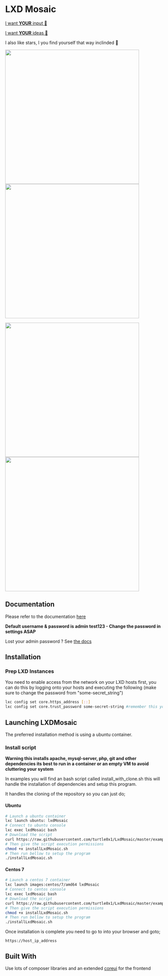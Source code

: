 # LXD Mosaic
<a href="https://github.com/turtle0x1/LxdMosaic/labels/more%20input%20required">I want <b>YOUR</b> input :loudspeaker:</a>

<a href="https://github.com/turtle0x1/LxdMosaic/issues/new?assignees=&labels=&template=feature_request.md&title=">I want <b>YOUR</b> ideas :thought_balloon:</a>

I also like stars, I you find yourself that way inclinded :angel:


<img src="https://i.imgur.com/vnhrSDW.png" width="428"> <img src="https://i.imgur.com/xHSjw3J.png" width="428">

<img src="https://i.imgur.com/YRRWcsj.png" width="428"><img src="https://i.imgur.com/sj5pAYi.png" width="428">

## Documentation

Please refer to the documentation <a href="https://lxdmosaic.readthedocs.io/en/latest/"> here </a>

**Default username & password is admin test123 - Change the password in settings ASAP**

Lost your admin password ? See <a href="https://lxdmosaic.readthedocs.io/en/latest/resetPassword/"> the docs</a>

## Installation

### Prep LXD Instances

You need to enable access from the network on your LXD hosts first, you can do this by logging onto your hosts and executing the following (make sure to change the password from "some-secret_string")

```bash
lxc config set core.https_address [::]
lxc config set core.trust_password some-secret-string #remember this you will be asked later
```

## Launching LXDMosaic

The preferred installation method is using a ubuntu container.

### Install script
**Warning this installs apache, mysql-server, php, git and other
dependencies its best to run in a container or an empty VM to avoid cluttering
your system**

In examples you will find an bash script called install_with_clone.sh this will
handle the installation of dependencies and setup this program.

It handles the cloning of the repository so you can just do;
#### Ubuntu
```bash
# Launch a ubuntu container
lxc launch ubuntu: lxdMosaic
# Connect to ubuntu console
lxc exec lxdMosaic bash
# Download the script
curl https://raw.githubusercontent.com/turtle0x1/LxdMosaic/master/examples/install_with_clone.sh >> installLxdMosaic.sh
# Then give the script execution permissions
chmod +x installLxdMosaic.sh
# Then run bellow to setup the program
./installLxdMosaic.sh
```
#### Centos 7
```bash
# Launch a centos 7 container
lxc launch images:centos/7/amd64 lxdMosaic
# Connect to centos console
lxc exec lxdMosaic bash
# Download the script
curl https://raw.githubusercontent.com/turtle0x1/LxdMosaic/master/examples/install_with_clone_centos7.sh >> installLxdMosaic.sh
# Then give the script execution permissions
chmod +x installLxdMosaic.sh
# Then run bellow to setup the program
./installLxdMosaic.sh
```

Once installation is complete you need to go to into your browser and goto;

`https://host_ip_address`

## Built With

Use lots of composer libraries and an extended [coreui](https://coreui.io/) for the frontend

